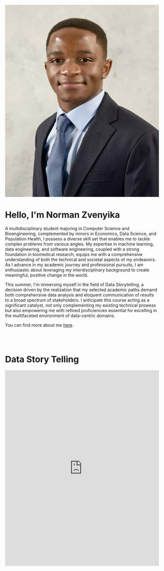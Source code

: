 ![Profile Picture](images/avatar.jpg)

# Hello, I'm Norman Zvenyika

A multidisciplinary student majoring in Computer Science and Bioengineering, complemented by minors in Economics, Data Science, and Population Health, I possess a diverse skill set that enables me to tackle complex problems from various angles. My expertise in machine learning, data engineering, and software engineering, coupled with a strong foundation in biomedical research, equips me with a comprehensive understanding of both the technical and societal aspects of my endeavors. As I advance in my academic journey and professional pursuits, I am enthusiastic about leveraging my interdisciplinary background to create meaningful, positive change in the world.

This summer, I'm immersing myself in the field of Data Storytelling, a decision driven by the realization that my selected academic paths demand both comprehensive data analysis and eloquent communication of results to a broad spectrum of stakeholders. I anticipate this course acting as a significant catalyst, not only complementing my existing technical prowess but also empowering me with refined proficiencies essential for excelling in the multifaceted environment of data-centric domains.


You can find more about me [here](https://www.linkedin.com/in/norman-zvenyika/).

<br><br>
# Data Story Telling

<iframe title="Lehigh Undergraduate Enrollment Spring 2020" aria-label="Pie Chart" id="datawrapper-chart-pMnis" src="https://datawrapper.dwcdn.net/pMnis/1/" scrolling="no" frameborder="0" style="width: 0; min-width: 100% !important; border: none;" height="642" data-external="1"></iframe><script type="text/javascript">!function(){"use strict";window.addEventListener("message",(function(a){if(void 0!==a.data["datawrapper-height"]){var e=document.querySelectorAll("iframe");for(var t in a.data["datawrapper-height"])for(var r=0;r<e.length;r++)if(e[r].contentWindow===a.source){var i=a.data["datawrapper-height"][t]+"px";e[r].style.height=i}}}))}();
</script>